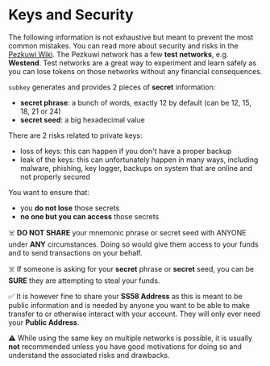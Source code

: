 # Keys and Security

The following information is not exhaustive but meant to prevent the most common mistakes. You can read more about
security and risks in the [Pezkuwi Wiki](https://wiki.pezkuwi.network/docs/learn-account-generation). The Pezkuwi
network has a few **test networks**, e.g. **Westend**. Test networks are a great way to experiment and learn safely as
you can lose tokens on those networks without any financial consequences.

`subkey` generates and provides 2 pieces of **secret** information:
- **secret phrase**: a bunch of words, exactly 12 by default (can be 12, 15, 18, 21 or 24)
- **secret seed**: a big hexadecimal value

There are 2 risks related to private keys:
- loss of keys: this can happen if you don't have a proper backup
- leak of the keys: this can unfortunately happen in many ways, including malware, phishing, key logger, backups on
  system that are online and not properly secured

You want to ensure that:
- you **do not lose** those secrets
- **no one but you can access** those secrets

☠️ **DO NOT SHARE** your mnemonic phrase or secret seed with ANYONE under **ANY** circumstances. Doing so would give
them access to your funds and to send transactions on your behalf.

☠️ If someone is asking for your **secret** phrase or **secret** seed, you can be **SURE** they are attempting to steal
your funds.

✅ It is however fine to share your **SS58 Address** as this is meant to be public information and is needed by anyone
you want to be able to make transfer to or otherwise interact with your account. They will only ever need your **Public
Address**.

⚠️ While using the same key on multiple networks is possible, it is usually **not** recommended unless you have good
motivations for doing so and understand the associated risks and drawbacks.
